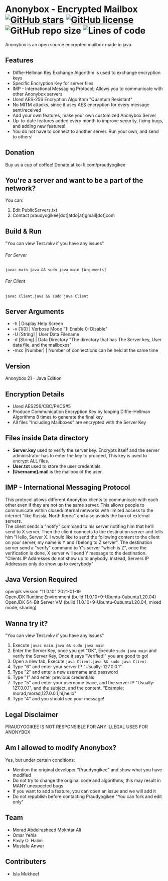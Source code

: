 # Anonybox - Encrypted Mailbox [![GitHub stars](https://img.shields.io/github/stars/Praudyogikee/Anonybox)](https://github.com/Praudyogikee/Anonybox/stargazers) [![GitHub license](https://img.shields.io/github/license/Praudyogikee/Anonybox)](https://github.com/Praudyogikee/Anonybox/blob/master/LICENSE) ![GitHub repo size](https://img.shields.io/github/repo-size/Praudyogikee/Anonybox) ![Lines of code](https://img.shields.io/tokei/lines/github/Praudyogikee/Anonybox)
Anonybox is an open source encrypted mailbox made in java.
## Features
- Diffie-Hellman Key Exchange Algorithm is used to exchange encryption keys
- Specific Encryption Key for server files
- IMP - International Messaging Protocol; Allows you to communicate with other Anonybox servers
- Used AES-256 Encryption Algorithm "Quantum Resistant"
- No MITM attacks, since it uses AES encryption for every message sent/received
- Add your own features, make your own customized Anonybox Server
- Up-to-date features added every month to improve security, fixing bugs, and adding new features!
- You do not have to connect to another server. Run your own, and send to others!

## Donation
Buy us a cup of coffee! Donate at ko-fi.com/praudyogikee

## You're a server and want to be a part of the network?
You can:
1. Edit PublicServers.txt
2. Contact praudyogikee[dot]atdo[at]gmail[dot]com

## Build & Run
"You can view Test.mkv if you have any issues"<br>
###### For Server
`javac main.java && sudo java main [Arguments]`
###### For Client
`javac Client.java && sudo java Client`

## Server Arguments
- -h | Display Help Screen
- -v [1/0] | Verbose Mode "1: Enable 0: Disable"
- -U [String] | User Data Filename
- -d [String] | Data Directory "The directory that has The Server key, User data file, and the mailboxes"
- -mxc [Number] | Number of connections can be held at the same time

## Version
Anonybox 21 - Java Edition

## Encryption Details
- Used AES256/CBC/PKCS#5
- Produce Communication Encryption Key by looping Diffie-Hellman Algorithms 8 times to generate the final key
- All files "Including Mailboxes" are encrypted with the Server Key

## Files inside Data directory
- **Server.key** used to verify the server key. Encrypts itself and the server administrator has to enter the key to proceed, This key is used to encrypt ALL files.
- **User.txt** used to store the user credentials.
- **[Username].mail** is the mailbox of the user.

## IMP - International Messaging Protocol
This protocol allows different Anonybox clients to communicate with each other even if they are not on the same server. This allows people to communicate within closed/internal networks with limited access to the internet "like Russia, North Korea" and also avoids the ban of external servers.<br>
The client sends a "notify" command to his server notifing him that he'll send to X server. Then the client connects to the destination server and tells him "Hello, Server X. I would like to send the following content to the client on your server, my name is Y and I belong to Z server". The destination server send a "verify" command to Y's server "which is Z", once the verification is done, X server will send Y message to the destination. "Clients IP Addresses do not show up to anybody. instead, Servers IP Addresses only do show up to everybody"

## Java Version Required
openjdk version "11.0.10" 2021-01-19<br>
OpenJDK Runtime Environment (build 11.0.10+9-Ubuntu-0ubuntu1.20.04)<br>
OpenJDK 64-Bit Server VM (build 11.0.10+9-Ubuntu-0ubuntu1.20.04, mixed mode, sharing)

## Wanna try it?
"You can view Test.mkv if you have any issues"<br>
1. Execute `javac main.java && sudo java main`
2. Enter the Server Key, once you get "OK", Execute `sudo java main` and verify the Server Key, Once it says "Verified!" you are good to go!
3. Open a new tab, Execute `java Client.java && sudo java Client`
4. Type "6" and enter your server IP "Usually: 127.0.0.1".
5. Type "2" and enter a new username and password
6. Type "1" and enter previous credentials
7. Type "5" and enter your username twice, and the server IP "Usually: 127.0.0.1", and the subject, and the content. "Example: morad,morad,127.0.0.1,hi,hello"
8. Type "4" and you should see your message!

## Legal Disclaimer
PRAUDYOGIKEE IS NOT RESPONSIBLE FOR ANY ILLEGAL USES FOR ANONYBOX

## Am I allowed to modify Anonybox?
Yes, but under certain conditions:
- Mention the original developer "Praudyogikee" and show what you have modified
- Do not try to change the original code and algorithms, this may result in MANY unexpected bugs
- If you want to add a feature, you can open an issue and we will add it
- Do not republish before contacting Praudyogikee "You can fork and edit only"

## Team
- Morad Abdelrasheed Mokhtar Ali
- Omar Yehia
- Pavly O. Halim
- Mustafa Anwar

## Contributers
- Isla Mukheef
